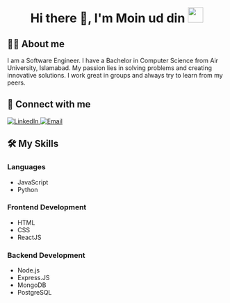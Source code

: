<h1 align="center">Hi there 👋, I'm Moin ud din <img src="https://media.giphy.com/media/hvRJCLFzcasrR4ia7z/giphy.gif" width="35"></h1>

## :sassy_man: About me
I am a Software Engineer. I have a Bachelor in Computer Science from Air University, Islamabad. My passion lies in solving problems and creating innovative solutions. I work great in groups and always try to learn from my peers.

## 👯 Connect with me
<p>
    <a href="https://www.linkedin.com/in/moinuddinrao" target="_blank">
        <img alt="LinkedIn"
            src="https://img.shields.io/badge/LinkedIn-0077B5?style=for-the-badge&logo=linkedin&logoColor=white">
    </a>
    <a href="mailto:moinrajput594@gmail.com" target="_blank">
        <img alt="Email" src="https://img.shields.io/badge/Gmail-D14836?style=for-the-badge&logo=gmail&logoColor=white">
    </a>
</p>

## 🛠️ My Skills

### Languages
- JavaScript
- Python

### Frontend Development
- HTML
- CSS
- ReactJS

### Backend Development
- Node.js
- Express.JS
- MongoDB
- PostgreSQL
